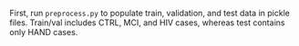 First, run `preprocess.py` to populate train, validation, and test data in pickle files. Train/val includes CTRL, MCI, and HIV cases, whereas test contains only HAND cases.
